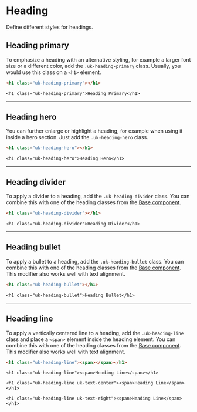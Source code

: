# Heading

<p class="uk-text-lead">Define different styles for headings.</p>

## Heading primary

To emphasize a heading with an alternative styling, for example a larger font size or a different color, add the `.uk-heading-primary` class. Usually, you would use this class on a `<h1>` element.

```html
<h1 class="uk-heading-primary"></h1>
```

```example
<h1 class="uk-heading-primary">Heading Primary</h1>
```

***

## Heading hero

You can further enlarge or highlight a heading, for example when using it inside a hero section. Just add the `.uk-heading-hero` class.

```html
<h1 class="uk-heading-hero"></h1>
```

```example
<h1 class="uk-heading-hero">Heading Hero</h1>
```

***

## Heading divider

To apply a divider to a heading, add the `.uk-heading-divider` class. You can combine this with one of the heading classes from the [Base component](base.md#headings).

```html
<h1 class="uk-heading-divider"></h1>
```

```example
<h1 class="uk-heading-divider">Heading Divider</h1>
```

***

## Heading bullet

To apply a bullet to a heading, add the `.uk-heading-bullet` class. You can combine this with one of the heading classes from the [Base component](base.md#headings). This modifier also works well with text alignment.

```html
<h1 class="uk-heading-bullet"></h1>
```

```example
<h1 class="uk-heading-bullet">Heading Bullet</h1>
```

***

## Heading line

To apply a vertically centered line to a heading, add the `.uk-heading-line` class and place a `<span>` element inside the heading element. You can combine this with one of the heading classes from the [Base component](base.md#headings). This modifier also works well with text alignment.

```html
<h1 class="uk-heading-line"><span></span></h1>
```

```example
<h1 class="uk-heading-line"><span>Heading Line</span></h1>

<h1 class="uk-heading-line uk-text-center"><span>Heading Line</span></h1>

<h1 class="uk-heading-line uk-text-right"><span>Heading Line</span></h1>
```

